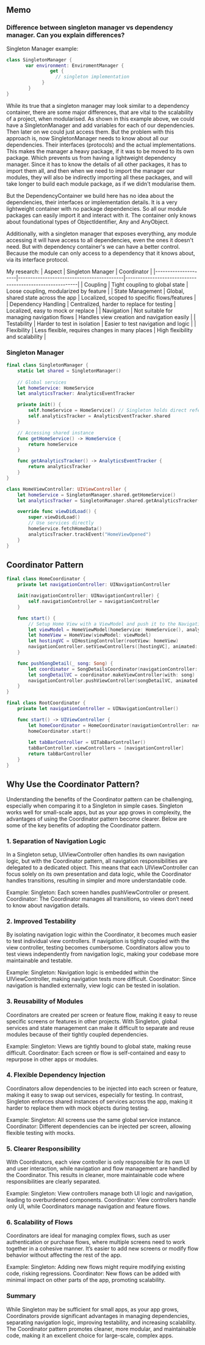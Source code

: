 ## Memo

### Difference between singleton manager vs dependency manager. Can you explain differences?

Singleton Manager example:
```swift
class SingletonManager {
       var environment: EnviromentManager {
                get {
                  // singleton implementation
             }
        }
}
```


While its true that a singleton manager may look similar to a dependency container, there are some major differences, that are vital to the scalability of a project, when modularised.
As shown in this example above, we could have a SingletonManager and add variables for each of our dependencies. Then later on we could just access them. 
But the problem with this approach is, now SingletonManager needs to know about all our dependencies. Their interfaces (protocols) and the actual implementations. This makes the manager a heavy package, if it was to be moved to its own package. Which prevents us from having a lightweight dependency manager. Since it has to know the details of all other packages, it has to import them all, and then when we need to import the manager our modules, they will also be indirectly importing all these packages, and will take longer to build each module package, as if we didn't modularise them.

But the DependencyContainer we build here has no idea about the dependencies, their interfaces or implementation details. It is a very lightweight container with no package dependencies. So all our module packages can easily import it and interact with it. The container only knows about foundational types of ObjectIdentifier, Any and AnyObject.

Additionally, with a singleton manager that exposes everything, any module accessing it will have access to all dependencies, even the ones it doesn't need. But with dependency container's we can have a better control. Because the module can only access to a dependency that it knows about, via its interface protocol.

My research:
| Aspect              | Singleton Manager                         | Coordinator                                              |
|---------------------|-------------------------------------------|----------------------------------------------------------|
| Coupling            | Tight coupling to global state            | Loose coupling, modularized by feature                    |
| State Management    | Global, shared state across the app        | Localized, scoped to specific flows/features              |
| Dependency Handling | Centralized, harder to replace for testing | Localized, easy to mock or replace                        |
| Navigation          | Not suitable for managing navigation flows | Handles view creation and navigation easily               |
| Testability         | Harder to test in isolation                | Easier to test navigation and logic                       |
| Flexibility         | Less flexible, requires changes in many places | High flexibility and scalability                       |

### Singleton Manager 

```swift
final class SingletonManager {
    static let shared = SingletonManager()
    
    // Global services
    let homeService: HomeService
    let analyticsTracker: AnalyticsEventTracker

    private init() {
        self.homeService = HomeService() // Singleton holds direct reference
        self.analyticsTracker = AnalyticsEventTracker.shared
    }

    // Accessing shared instance
    func getHomeService() -> HomeService {
        return homeService
    }

    func getAnalyticsTracker() -> AnalyticsEventTracker {
        return analyticsTracker
    }
}

class HomeViewController: UIViewController {
    let homeService = SingletonManager.shared.getHomeService()
    let analyticsTracker = SingletonManager.shared.getAnalyticsTracker()

    override func viewDidLoad() {
        super.viewDidLoad()
        // Use services directly
        homeService.fetchHomeData()
        analyticsTracker.trackEvent("HomeViewOpened")
    }
}
```

## Coordinator Pattern
```swift
final class HomeCoordinator {
    private let navigationController: UINavigationController

    init(navigationController: UINavigationController) {
        self.navigationController = navigationController
    }

    func start() {
        // Setup Home View with a ViewModel and push it to the Navigation stack
        let viewModel = HomeViewModel(homeService: HomeService(), analyticsTracker: AnalyticsEventTracker.shared)
        let homeView = HomeView(viewModel: viewModel)
        let hostingVC = UIHostingController(rootView: homeView)
        navigationController.setViewControllers([hostingVC], animated: false)
    }

    func pushSongDetail(_ song: Song) {
        let coordinator = SongDetailsCoordinator(navigationController: navigationController)
        let songDetailVC = coordinator.makeViewController(with: song)
        navigationController.pushViewController(songDetailVC, animated: true)
    }
}

final class RootCoordinator {
    private let navigationController = UINavigationController()

    func start() -> UIViewController {
        let homeCoordinator = HomeCoordinator(navigationController: navigationController)
        homeCoordinator.start()
        
        let tabBarController = UITabBarController()
        tabBarController.viewControllers = [navigationController]
        return tabBarController
    }
}
```

## Why Use the Coordinator Pattern?
Understanding the benefits of the Coordinator pattern can be challenging, especially when comparing it to a Singleton in simple cases. Singleton works well for small-scale apps, but as your app grows in complexity, the advantages of using the Coordinator pattern become clearer. Below are some of the key benefits of adopting the Coordinator pattern.

### 1. Separation of Navigation Logic
In a Singleton setup, UIViewController often handles its own navigation logic, but with the Coordinator pattern, all navigation responsibilities are delegated to a dedicated object. This means that each UIViewController can focus solely on its own presentation and data logic, while the Coordinator handles transitions, resulting in simpler and more understandable code.

Example:
Singleton: Each screen handles pushViewController or present.
Coordinator: The Coordinator manages all transitions, so views don’t need to know about navigation details.

### 2. Improved Testability
By isolating navigation logic within the Coordinator, it becomes much easier to test individual view controllers. If navigation is tightly coupled with the view controller, testing becomes cumbersome. Coordinators allow you to test views independently from navigation logic, making your codebase more maintainable and testable.

Example:
Singleton: Navigation logic is embedded within the UIViewController, making navigation tests more difficult.
Coordinator: Since navigation is handled externally, view logic can be tested in isolation.

### 3. Reusability of Modules
Coordinators are created per screen or feature flow, making it easy to reuse specific screens or features in other projects. With Singleton, global services and state management can make it difficult to separate and reuse modules because of their tightly coupled dependencies.

Example:
Singleton: Views are tightly bound to global state, making reuse difficult.
Coordinator: Each screen or flow is self-contained and easy to repurpose in other apps or modules.

### 4. Flexible Dependency Injection
Coordinators allow dependencies to be injected into each screen or feature, making it easy to swap out services, especially for testing. In contrast, Singleton enforces shared instances of services across the app, making it harder to replace them with mock objects during testing.

Example:
Singleton: All screens use the same global service instance.
Coordinator: Different dependencies can be injected per screen, allowing flexible testing with mocks.

### 5. Clearer Responsibility
With Coordinators, each view controller is only responsible for its own UI and user interaction, while navigation and flow management are handled by the Coordinator. This results in cleaner, more maintainable code where responsibilities are clearly separated.

Example:
Singleton: View controllers manage both UI logic and navigation, leading to overburdened components.
Coordinator: View controllers handle only UI, while Coordinators manage navigation and feature flows.

### 6. Scalability of Flows
Coordinators are ideal for managing complex flows, such as user authentication or purchase flows, where multiple screens need to work together in a cohesive manner. It’s easier to add new screens or modify flow behavior without affecting the rest of the app.

Example:
Singleton: Adding new flows might require modifying existing code, risking regressions.
Coordinator: New flows can be added with minimal impact on other parts of the app, promoting scalability.

### Summary
While Singleton may be sufficient for small apps, as your app grows, Coordinators provide significant advantages in managing dependencies, separating navigation logic, improving testability, and increasing scalability. The Coordinator pattern promotes cleaner, more modular, and maintainable code, making it an excellent choice for large-scale, complex apps.

